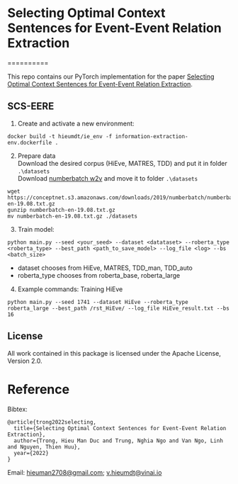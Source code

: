 # Selecting Optimal Context Sentences for Event-Event Relation Extraction
==========

This repo contains our PyTorch implementation for the paper [Selecting Optimal Context Sentences for Event-Event Relation Extraction](https://www.aaai.org/AAAI22Papers/AAAI-3912.ManH.pdf). 


## SCS-EERE

1. Create and activate a new environment:
```
docker build -t hieumdt/ie_env -f information-extraction-env.dockerfile .
```
2. Prepare data\
Download the desired corpus (HiEve, MATRES, TDD) and put it in folder ```.\datasets```\
Download [numberbatch w2v](https://github.com/commonsense/conceptnet-numberbatch) and move it to folder ```.\datasets```
```
wget https://conceptnet.s3.amazonaws.com/downloads/2019/numberbatch/numberbatch-en-19.08.txt.gz
gunzip numberbatch-en-19.08.txt.gz
mv numberbatch-en-19.08.txt.gz ./datasets
```
3. Train model:
```
python main.py --seed <your_seed> --dataset <datataset> --roberta_type <roberta_type> --best_path <path_to_save_model> --log_file <log> --bs <batch_size>
```
- dataset chooses from HiEve, MATRES, TDD_man, TDD_auto
- roberta_type chooses from roberta_base, roberta_large
4. Example commands:
Training HiEve
```
python main.py --seed 1741 --dataset HiEve --roberta_type roberta_large --best_path /rst_HiEve/ --log_file HiEve_result.txt --bs 16
```

## License

All work contained in this package is licensed under the Apache License, Version 2.0.

# Reference
Bibtex:
```
@article{trong2022selecting,
  title={Selecting Optimal Context Sentences for Event-Event Relation Extraction},
  author={Trong, Hieu Man Duc and Trung, Nghia Ngo and Van Ngo, Linh and Nguyen, Thien Huu},
  year={2022}
}
```
Email: hieuman2708@gmail.com; v.hieumdt@vinai.io

